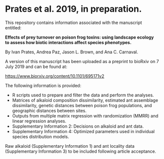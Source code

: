 # Prates et al. 2019, in preparation.

This repository contains information associated with the manuscript entitled:

**Effects of prey turnover on poison frog toxins: using landscape ecology to assess how biotic interactions affect species phenotypes.**

By Ivan Prates, Andrea Paz, Jason L. Brown, and Ana C. Carnaval.

A version of this manuscript has been uploaded as a preprint to bioRxiv on 7 July 2019 and can be found at:

https://www.biorxiv.org/content/10.1101/695171v2

The following information is provided:
- R scripts used to prepare and filter the data and perform the analyses.
- Matrices of alkaloid composition dissimilarity, estimated ant assemblage dissimilarity, genetic distances between poison frog populations, and geographic distances between sites.
- Outputs from multiple matrix regression with randomization (MMRR) and linear regression analyses.
- Supplementary Information 2: Decisions on alkaloid and ant data.
- Supplementary Information 4: Optimized parameters used in individual species distribution models.

Raw alkaloid (Supplementary Information 1) and ant locality data (Supplementary Information 3) to be included following article acceptance.
